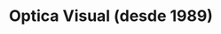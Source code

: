 ---
title: "Optica Visual (desde 1989)"
url: /asuncion-paraguay/optica-visual-desde-1989-estados-unidos-46/
shop: óptico
---